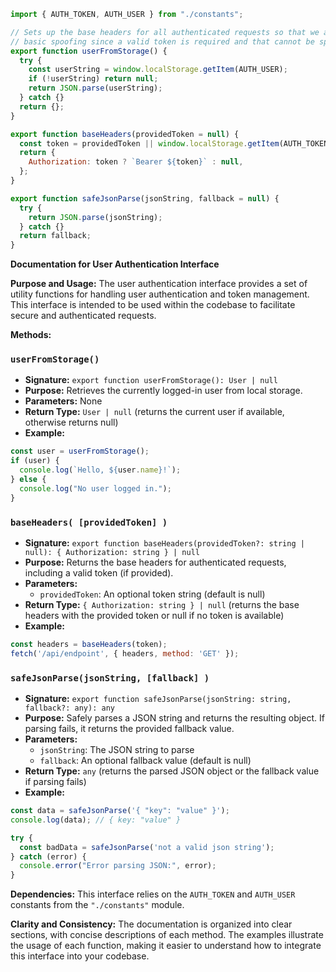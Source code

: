 ```javascript
import { AUTH_TOKEN, AUTH_USER } from "./constants";

// Sets up the base headers for all authenticated requests so that we are able to prevent
// basic spoofing since a valid token is required and that cannot be spoofed
export function userFromStorage() {
  try {
    const userString = window.localStorage.getItem(AUTH_USER);
    if (!userString) return null;
    return JSON.parse(userString);
  } catch {}
  return {};
}

export function baseHeaders(providedToken = null) {
  const token = providedToken || window.localStorage.getItem(AUTH_TOKEN);
  return {
    Authorization: token ? `Bearer ${token}` : null,
  };
}

export function safeJsonParse(jsonString, fallback = null) {
  try {
    return JSON.parse(jsonString);
  } catch {}
  return fallback;
}

```
**Documentation for User Authentication Interface**

**Purpose and Usage:**
The user authentication interface provides a set of utility functions for handling user authentication and token management. This interface is intended to be used within the codebase to facilitate secure and authenticated requests.

**Methods:**

### `userFromStorage()`

* **Signature:** `export function userFromStorage(): User | null`
* **Purpose:** Retrieves the currently logged-in user from local storage.
* **Parameters:** None
* **Return Type:** `User | null` (returns the current user if available, otherwise returns null)
* **Example:**
```javascript
const user = userFromStorage();
if (user) {
  console.log(`Hello, ${user.name}!`);
} else {
  console.log("No user logged in.");
}
```
### `baseHeaders( [providedToken] )`

* **Signature:** `export function baseHeaders(providedToken?: string | null): { Authorization: string } | null`
* **Purpose:** Returns the base headers for authenticated requests, including a valid token (if provided).
* **Parameters:**
	+ `providedToken`: An optional token string (default is null)
* **Return Type:** `{ Authorization: string } | null` (returns the base headers with the provided token or null if no token is available)
* **Example:**
```javascript
const headers = baseHeaders(token);
fetch('/api/endpoint', { headers, method: 'GET' });
```
### `safeJsonParse(jsonString, [fallback] )`

* **Signature:** `export function safeJsonParse(jsonString: string, fallback?: any): any`
* **Purpose:** Safely parses a JSON string and returns the resulting object. If parsing fails, it returns the provided fallback value.
* **Parameters:**
	+ `jsonString`: The JSON string to parse
	+ `fallback`: An optional fallback value (default is null)
* **Return Type:** `any` (returns the parsed JSON object or the fallback value if parsing fails)
* **Example:**
```javascript
const data = safeJsonParse('{ "key": "value" }');
console.log(data); // { key: "value" }

try {
  const badData = safeJsonParse('not a valid json string');
} catch (error) {
  console.error("Error parsing JSON:", error);
}
```
**Dependencies:**
This interface relies on the `AUTH_TOKEN` and `AUTH_USER` constants from the `"./constants"` module.

**Clarity and Consistency:**
The documentation is organized into clear sections, with concise descriptions of each method. The examples illustrate the usage of each function, making it easier to understand how to integrate this interface into your codebase.